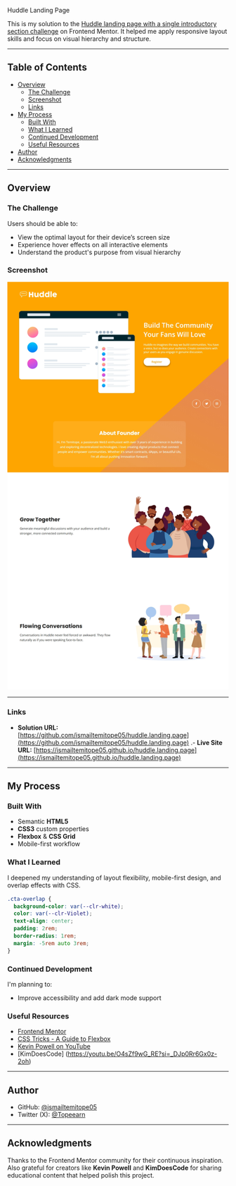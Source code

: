 Huddle Landing Page

This is my solution to the [Huddle landing page with a single introductory section challenge](https://www.frontendmentor.io/challenges/huddle-landing-page-with-a-single-introductory-section-B_2Wvxgi0) on Frontend Mentor. It helped me apply responsive layout skills and focus on visual hierarchy and structure.

---

## Table of Contents

- [Overview](#overview)
  - [The Challenge](#the-challenge)
  - [Screenshot](#screenshot)
  - [Links](#links)
- [My Process](#my-process)
  - [Built With](#built-with)
  - [What I Learned](#what-i-learned)
  - [Continued Development](#continued-development)
  - [Useful Resources](#useful-resources)
- [Author](#author)
- [Acknowledgments](#acknowledgments)

---

## Overview

### The Challenge

Users should be able to:

- View the optimal layout for their device’s screen size
- Experience hover effects on all interactive elements
- Understand the product's purpose from visual hierarchy

### Screenshot

![Screenshot of the finished project](./screenshot.jpeg)

---

### Links

- **Solution URL:** [https://github.com/ismailtemitope05/huddle.landing.page](https://github.com/ismailtemitope05/huddle.landing.page)
.- **Live Site URL:** [https://ismailtemitope05.github.io/huddle.landing.page](https://ismailtemitope05.github.io/huddle.landing.page)

---

## My Process

### Built With

- Semantic **HTML5**
- **CSS3** custom properties
- **Flexbox** & **CSS Grid**
- Mobile-first workflow


### What I Learned

I deepened my understanding of layout flexibility, mobile-first design, and overlap effects with CSS.

```css
.cta-overlap {
  background-color: var(--clr-white);
  color: var(--clr-Violet);
  text-align: center;
  padding: 2rem;
  border-radius: 1rem;
  margin: -5rem auto 3rem;
}
````

### Continued Development

I'm planning to:

* Improve accessibility and add dark mode support

### Useful Resources

* [Frontend Mentor](https://www.frontendmentor.io)
* [CSS Tricks - A Guide to Flexbox](https://css-tricks.com/snippets/css/a-guide-to-flexbox/)
* [Kevin Powell on YouTube](https://www.youtube.com/kepowob)
* [KimDoesCode] (https://youtu.be/O4sZf9wG_RE?si=_DJp0Rr6Gx0z-2oh)

---

## Author

* GitHub: [@ismailtemitope05](https://github.com/ismailtemitope05)
* Twitter (X): [@Topeearn](https://x.com/Topeearn)

---

## Acknowledgments

Thanks to the Frontend Mentor community for their continuous inspiration. Also grateful for creators like **Kevin Powell** and **KimDoesCode** for sharing educational content that helped polish this project.

